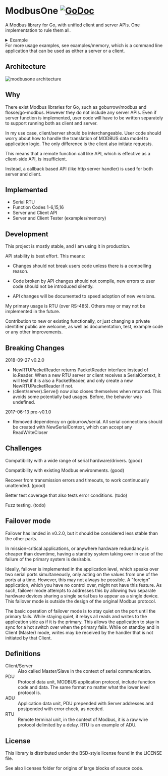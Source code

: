 # ModbusOne [![GoDoc](https://godoc.org/github.com/xiegeo/modbusone?status.svg)](https://godoc.org/github.com/xiegeo/modbusone)
A Modbus library for Go, with unified client and server APIs.
One implementation to rule them all.
<details>
  <summary>Example</summary>

[embedmd]:# (examples_test.go /\/\/ handlerGenerator/ /end readme example/)
```go
// handlerGenerator returns ProtocolHandlers that interact with our application.
// In this example, we are only using Holding Registers.
func handlerGenerator(name string) modbusone.ProtocolHandler {
    return &modbusone.SimpleHandler{
        ReadHoldingRegisters: func(address, quantity uint16) ([]uint16, error) {
            fmt.Printf("%v ReadHoldingRegisters from %v, quantity %v\n",
                name, address, quantity)
            r := make([]uint16, quantity)
            // application code that fills in r here
            return r, nil
        },
        WriteHoldingRegisters: func(address uint16, values []uint16) error {
            fmt.Printf("%v WriteHoldingRegisters from %v, quantity %v\n",
                name, address, len(values))
            // application code here
            return nil
        },
        OnErrorImp: func(req modbusone.PDU, errRep modbusone.PDU) {
            fmt.Printf("%v received error:%x in request:%x", name, errRep, req)
        },
    }
}

// serial is a fake serial port
type serial struct {
    io.ReadCloser
    io.WriteCloser
}

func newInternalSerial() (io.ReadWriteCloser, io.ReadWriteCloser) {
    r1, w1 := io.Pipe()
    r2, w2 := io.Pipe()
    return &serial{ReadCloser: r1, WriteCloser: w2}, &serial{ReadCloser: r2, WriteCloser: w1}
}

func (s *serial) Close() error {
    s.ReadCloser.Close()
    return s.WriteCloser.Close()
}

func Example_serialPort() {
    // Server id and baudRate, for Modbus over serial port.
    id := byte(1)
    baudRate := int64(19200)

    // Open serial connections:
    clientSerial, serverSerial := newInternalSerial()
    // Normally we want to open a serial connection from serial.OpenPort
    // such as github.com/tarm/serial. modbusone can take any io.ReadWriteCloser,
    // so we created two that talks to each other for demonstration here.

    // SerialContext adds baudRate information to calculate
    // the duration that data transfers should takes.
    // It also records Stats of read and dropped packets.
    clientSerialContext := modbusone.NewSerialContext(clientSerial, baudRate)
    serverSerialContext := modbusone.NewSerialContext(serverSerial, baudRate)

    // You can create either a client or a server from a SerialContext and an id.
    client := modbusone.NewRTUClient(clientSerialContext, id)
    server := modbusone.NewRTUServer(serverSerialContext, id)

    useClientAndServer(client, server, id) //follow the next function

    //Output:
    //reqs count: 2
    //reqs count: 3
    //server ReadHoldingRegisters from 0, quantity 125
    //client WriteHoldingRegisters from 0, quantity 125
    //server ReadHoldingRegisters from 125, quantity 75
    //client WriteHoldingRegisters from 125, quantity 75
    //client ReadHoldingRegisters from 1000, quantity 100
    //server WriteHoldingRegisters from 1000, quantity 100
    //server ReadHoldingRegisters from 0, quantity 125
    //client WriteHoldingRegisters from 0, quantity 125
    //server ReadHoldingRegisters from 125, quantity 75
    //client WriteHoldingRegisters from 125, quantity 75
    //client ReadHoldingRegisters from 1000, quantity 100
    //server WriteHoldingRegisters from 1000, quantity 100
    //serve terminated: io: read/write on closed pipe
}

func useClientAndServer(client modbusone.Client, server modbusone.ServerCloser, id byte) {
    termChan := make(chan error)

    // Serve is blocking until the serial connection has io errors or is closed.
    // So we use a goroutine to start it and continue setting up our demo.
    go client.Serve(handlerGenerator("client"))
    go func() {
        //A server is Started to same way as a client
        err := server.Serve(handlerGenerator("server"))
        // Do something with the err here.
        // For a command line app, you probably want to terminate.
        // For a service, you probably want to wait until you can open the serial port again.
        termChan <- err
    }()
    defer client.Close()
    defer server.Close()

    // If you only need to support server side, then you are done.
    // If you need to support client side, then you need to make requests.
    clientDoTransactions(client, id) //see following function

    // Clean up
    server.Close()
    fmt.Println("serve terminated:", <-termChan)
}

func clientDoTransactions(client modbusone.Client, id byte) {
    // start by building some requests
    startAddress := uint16(0)
    quantity := uint16(200)
    reqs, err := modbusone.MakePDURequestHeaders(modbusone.FcReadHoldingRegisters,
        startAddress, quantity, nil)
    if err != nil {
        fmt.Println(err) //if what you asked for is not possible.
    }
    // Larger than allowed requests are split to many packets.
    fmt.Println("reqs count:", len(reqs))

    // We can add more requests, even of different types.
    // The last nil is replaced by the reqs to append to.
    startAddress = uint16(1000)
    quantity = uint16(100)
    reqs, err = modbusone.MakePDURequestHeaders(modbusone.FcWriteMultipleRegisters,
        startAddress, quantity, reqs)
    if err != nil {
        fmt.Println(err)
    }
    fmt.Println("reqs count:", len(reqs))

    // Range over the requests to handle each individually,
    for _, r := range reqs {
        err = client.DoTransaction(r)
        if err != nil {
            fmt.Println(err, "on", r) // The server timed out, or the connection was closed.
        }
    }
    // or just do them all at once. Notice that reqs can be reused.
    n, err := modbusone.DoTransactions(client, id, reqs)
    if err != nil {
        fmt.Println(err, "on", reqs[n])
    }
}

func Example_tcp() {
    // TCP address of the host
    host := "127.2.9.1:12345"

    // Default server id
    id := byte(1)

    // Open server tcp listener:
    listener, err := net.Listen("tcp", host)
    if err != nil {
        fmt.Println(err)
        return
    }

    // Connect to server:
    conn, err := net.Dial("tcp", host)
    if err != nil {
        fmt.Println(err)
        return
    }

    // You can create either a client or a server
    client := modbusone.NewTCPClient(conn, 0)
    server := modbusone.NewTCPServer(listener)

    //shared example code with serial port
    useClientAndServer(client, server, id)

    //Output:
    //reqs count: 2
    //reqs count: 3
    //server ReadHoldingRegisters from 0, quantity 125
    //client WriteHoldingRegisters from 0, quantity 125
    //server ReadHoldingRegisters from 125, quantity 75
    //client WriteHoldingRegisters from 125, quantity 75
    //client ReadHoldingRegisters from 1000, quantity 100
    //server WriteHoldingRegisters from 1000, quantity 100
    //server ReadHoldingRegisters from 0, quantity 125
    //client WriteHoldingRegisters from 0, quantity 125
    //server ReadHoldingRegisters from 125, quantity 75
    //client WriteHoldingRegisters from 125, quantity 75
    //client ReadHoldingRegisters from 1000, quantity 100
    //server WriteHoldingRegisters from 1000, quantity 100
    //serve terminated: accept tcp 127.2.9.1:12345: use of closed network connection
}

// end readme example
```

</details>
For more usage examples, see examples/memory, which is a command line application that can be used as either a server or a client.

## Architecture

![modbusone architecture](./modbusone_architecture.svg)

## Why

There exist Modbus libraries for Go, such as goburrow/modbus and flosse/go-modbus.
However they do not include any server APIs. Even if server function is implemented, user code will have to be written separately to support running both as client and server.

In my use case, client/server should be interchangeable. User code should worry about how to handle the translation of MODBUS data model to application logic. The only difference is the client also initiate requests.

This means that a remote function call like API, which is effective as a client-side API, is insufficient.

Instead, a callback based API (like http server handler) is used for both server and client.

## Implemented

- Serial RTU
- Function Codes 1-6,15,16
- Server and Client API
- Server and Client Tester (examples/memory)

## Development

This project is mostly stable, and I am using it in production.

API stability is best effort. This means:

- Changes should not break users code unless there is a compelling reason.

- Code broken by API changes should not compile, new errors to user code should not be introduced silently. 

- API changes will be documented to speed adoption of new versions.

My primary usage is RTU (over RS-485). Others may or may not be implemented in the future.

Contribution to new or existing functionally, or just changing a private identifier public are welcome, as well as documentation, test, example code or any other improvements.

## Breaking Changes

2018-09-27 v0.2.0

- NewRTUPacketReader returns PacketReader interface instead of io.Reader. When a new RTU server or client receives a SerialContext, it will test if it is also a PacketReader, and only create a new NewRTUPacketReader if not.
- (client/server).Serve() now also closes themselves when returned. This avoids some potentially bad usages. Before, the behavior was undefined.

2017-06-13 pre-v0.1.0

- Removed dependency on goburrow/serial. All serial connections should be created with NewSerialContext, which can accept any ReadWriteCloser

## Challenges

Compatibility with a wide range of serial hardware/drivers. (good)

Compatibility with existing Modbus environments. (good)

Recover from transmission errors and timeouts, to work continuously unattended. (good)

Better test coverage that also tests error conditions. (todo) 

Fuzz testing. (todo) 

## Failover mode

Failover has landed in v0.2.0, but it should be considered less stable than the other parts.

In mission-critical applications, or anywhere hardware redundancy is cheaper than downtime, having a standby system taking over in case of the failure of the primary system is desirable.

Ideally, failover is implemented in the application level, which speaks over two serial ports simultaneously, only acting on the values from one of the ports at a time. However, this may not always be possible. A "foreign" application, which you have no control over, might not have this feature. As such, failover mode attempts to addresses this by allowing two separate hardware devices sharing a single serial bus to appear as a single device. This failover mode is outside the design of the original Modbus protocol.

The basic operation of failover mode is to stay quiet on the port until the primary fails. While staying quiet, it relays all reads and writes to the application side as if it is the primary. This allows the application to stay in sync for a hot switch over when the primary fails. While on standby and in Client (Master) mode, writes may be received by the handler that is not initiated by that Client.

## Definitions

<dl>
<dt>Client/Server
  <dd>Also called Master/Slave in the context of serial communication.
<dt>PDU
  <dd>Protocol data unit, MODBUS application protocol, include function code and data. The same format no matter what the lower level protocol is.
<dt>ADU
  <dd>Application data unit, PDU prepended with Server addresses and postpended with error check, as needed.
<dt>RTU
  <dd>Remote terminal unit, in the context of Modbus, it is a raw wire protocol delimited by a delay. RTU is an example of ADU.
</dl>

## License

This library is distributed under the BSD-style license found in the LICENSE file.

See also licenses folder for origins of large blocks of source code.
